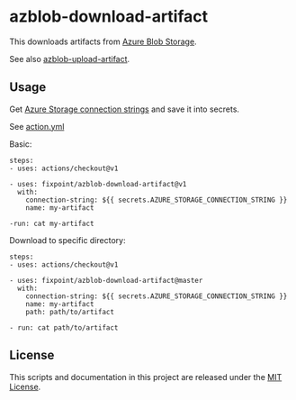 # azblob-download-artifact

This downloads artifacts from [Azure Blob Storage](https://azure.microsoft.com/ja-jp/services/storage/blobs/).

See also [azblob-upload-artifact](https://github.com/fixpoint/azblob-upload-artifact).

## Usage

Get [Azure Storage connection strings](https://docs.microsoft.com/en-us/azure/storage/common/storage-configure-connection-string) and save it into secrets.

See [action.yml](./action.yml)

Basic:

```
steps:
- uses: actions/checkout@v1

- uses: fixpoint/azblob-download-artifact@v1
  with:
    connection-string: ${{ secrets.AZURE_STORAGE_CONNECTION_STRING }}
    name: my-artifact

-run: cat my-artifact
```

Download to specific directory:

```
steps:
- uses: actions/checkout@v1

- uses: fixpoint/azblob-download-artifact@master
  with:
    connection-string: ${{ secrets.AZURE_STORAGE_CONNECTION_STRING }}
    name: my-artifact
    path: path/to/artifact

- run: cat path/to/artifact
```

## License

This scripts and documentation in this project are released under the [MIT License](./LICENSE).
